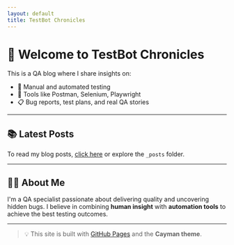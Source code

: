 ```yaml
---
layout: default
title: TestBot Chronicles
---
```


# 👋 Welcome to TestBot Chronicles

This is a QA blog where I share insights on:

- 🐞 Manual and automated testing
- 🔧 Tools like Postman, Selenium, Playwright
- 📋 Bug reports, test plans, and real QA stories

---

## 📚 Latest Posts

To read my blog posts, [click here](./blog) or explore the `_posts` folder.

---

## 👩‍💻 About Me

I'm a QA specialist passionate about delivering quality and uncovering hidden bugs. I believe in combining **human insight** with **automation tools** to achieve the best testing outcomes.

---

> 💡 This site is built with [GitHub Pages](https://pages.github.com/) and the **Cayman theme**.
